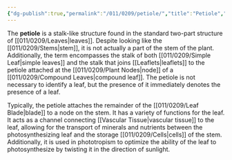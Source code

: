 ```yaml
---
{"dg-publish":true,"permalink":"/011/0209/petiole/","title":"Petiole","tags":["BIOL412"],"created":"2024-09-26T15:22:41.000-07:00","updated":"2025-01-22T00:48:55.933-08:00"}
---
```


The **petiole** is a stalk-like structure found in the standard two-part structure of [[011/0209/Leaves\|leaves]]. Despite looking like the [[011/0209/Stems\|stem]], it is not actually a part of the stem of the plant. Additionally, the term encompasses the stalk of both [[011/0209/Simple Leaf\|simple leaves]] and the stalk that joins [[Leaflets\|leaflets]] to the petiole attached at the [[011/0209/Plant Nodes\|node]] of a [[011/0209/Compound Leaves\|compound leaf]]. The petiole is not necessary to identify a leaf, but the presence of it immediately denotes the presence of a leaf.

Typically, the petiole attaches the remainder of the [[011/0209/Leaf Blade\|blade]] to a node on the stem. It has a variety of functions for the leaf. It acts as a channel connecting [[Vascular Tissue\|vascular tissue]] to the leaf, allowing for the transport of minerals and nutrients between the photosynthesizing leaf and the storage [[011/0209/Cells\|cells]] of the stem. Additionally, it is used in phototropism to optimize the ability of the leaf to photosynthesize by twisting it in the direction of sunlight.
